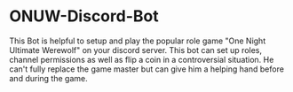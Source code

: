 # ONUW-Discord-Bot
This Bot is helpful to setup and play the popular role game "One Night Ultimate Werewolf" on your discord server. This bot can set up roles, channel permissions as well as flip a coin in a controversial situation. He can't fully replace the game master but can give him a helping hand before and during the game.
